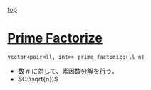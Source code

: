 [top](../README.md)

# [Prime Factorize](./pf.hpp)

`vector<pair<ll, int>> prime_factorize(ll n)`
- 数 $n$ に対して、素因数分解を行う。
- $O(\sqrt{n})$